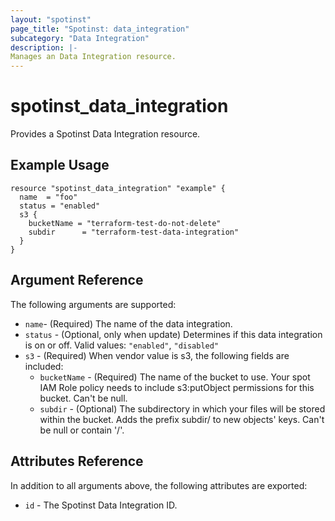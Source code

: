 ```yaml
---
layout: "spotinst"
page_title: "Spotinst: data_integration"
subcategory: "Data Integration"
description: |-
Manages an Data Integration resource.
---
```


# spotinst\_data\_integration

Provides a Spotinst Data Integration resource.

## Example Usage

```hcl
resource "spotinst_data_integration" "example" {
  name  = "foo"
  status = "enabled"
  s3 {
  	bucketName = "terraform-test-do-not-delete"
    subdir      = "terraform-test-data-integration"
  }
}
```

## Argument Reference

The following arguments are supported:

* `name`- (Required) The name of the data integration.
* `status` - (Optional, only when update) Determines if this data integration is on or off. Valid values: `"enabled"`, `"disabled"`
* `s3` - (Required) When vendor value is s3, the following fields are included:
  * `bucketName` - (Required) The name of the bucket to use. Your spot IAM Role policy needs to include s3:putObject permissions for this bucket. Can't be null.
  * `subdir` - (Optional) The subdirectory in which your files will be stored within the bucket. Adds the prefix subdir/ to new objects' keys. Can't be null or contain '/'.


## Attributes Reference

In addition to all arguments above, the following attributes are exported:
* `id` - The Spotinst Data Integration ID.
